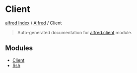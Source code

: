 # Client

[alfred Index](../../README.md#alfred-index) /
[Alfred](../index.md#alfred) /
Client

> Auto-generated documentation for [alfred.client](https://github.com/BatsResearch/alfred/blob/main/alfred/client/__init__.py) module.

## Modules

- [Client](./client.md)
- [Ssh](ssh/index.md)
